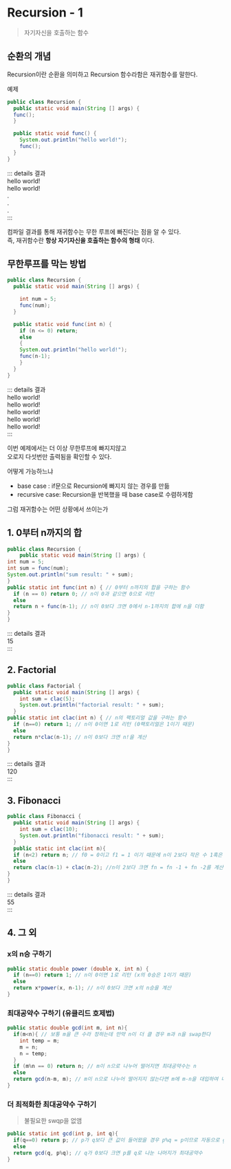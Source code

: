 Recursion - 1 <Badge text="song" />
===================================

> 자기자신을 호출하는 함수

순환의 개념
-----------

Recursion이란 순환을 의미하고 Recursion 함수라함은 재귀함수를 말한다.

예제

```Java
public class Recursion {
  public static void main(String [] args) {
  func();
  }

  public static void func() {
    System.out.println("hello world!");
    func();
  }
}
```

::: details 결과  
hello world!  
hello world!  
.  
.  
.  
:::

컴파일 결과를 통해 재귀함수는 무한 루프에 빠진다는 점을 알 수 있다.  
즉, 재귀함수란 **항상 자기자신을 호출하는 함수의 형태** 이다.<br>

무한루프를 막는 방법
--------------------

```Java
public class Recursion {
  public static void main(String [] args) {

    int num = 5;
    func(num);
  }

  public static void func(int n) {
    if (n <= 0) return;
    else
    {
    System.out.println("hello world!");
    func(n-1);
    }
  }
}
```

::: details 결과  
hello world!  
hello world!  
hello world!  
hello world!  
hello world!  
:::

이번 예제에서는 더 이상 무한루프에 빠지지않고  
오로지 다섯번만 출력됨을 확인할 수 있다.

어떻게 가능하느냐  
 - base case : if문으로 Recursion에 빠지지 않는 경우를 만듦  
 - recursive case: Recursion을 반복했을 때 base case로 수렴하게함

그럼 재귀함수는 어떤 상황에서 쓰이는가

## 1. 0부터 n까지의 합

```Java
public class Recursion {
    public static void main(String [] args) {
int num = 5;
int sum = func(num);
System.out.println("sum result: " + sum);
}
public static int func(int n) { // 0부터 n까지의 합을 구하는 함수
  if (n == 0) return 0; // n이 0과 같으면 0으로 리턴
  else
  return n + func(n-1); // n이 0보다 크면 0에서 n-1까지의 합에 n을 더함
}
}
```

::: details 결과  
15  
:::

## 2. Factorial


```Java
public class Factorial {
  public static void main(String [] args) {
    int sum = clac(5);
    System.out.println("factorial result: " + sum);
  }
public static int clac(int n) { // n의 팩토리얼 값을 구하는 함수
  if (n==0) return 1; // n이 0이면 1로 리턴 (0팩토리얼은 1이기 때문)
  else
  return n*clac(n-1); // n이 0보다 크면 n!을 계산
}
}
```

::: details 결과  
120  
:::

## 3. Fibonacci


```Java
public class Fibonacci {
  public static void main(String [] args) {
    int sum = clac(10);
    System.out.println("fibonacci result: " + sum);
  }
  public static int clac(int n){
  if (n<2) return n; // f0 = 0이고 f1 = 1 이기 때문에 n이 2보다 작은 수 1혹은 0이면 그에 맞게 반환하게
  else
  return clac(n-1) + clac(n-2); //n이 2보다 크면 fn = fn -1 + fn -2를 계산한다.
}
}
```

::: details 결과  
55  
:::

## 4. 그 외


### x의 n승 구하기

```Java
public static double power (double x, int n) {
  if (n==0) return 1; // n이 0이면 1로 리턴 (x의 0승은 1이기 때문)
  else
  return x*power(x, n-1); // n이 0보다 크면 x의 n승을 계산
}
```

### 최대공약수 구하기 (유클리드 호제법)

```Java
public static double gcd(int m, int n){
  if(m<n){ // 보통 m을 큰 수라 정하는데 만약 n이 더 클 경우 m과 n을 swap한다
    int temp = m;
    m = n;
    n = temp;
  }
  if (m%n == 0) return n; // m이 n으로 나누어 떨어지면 최대공약수는 n
  else
  return gcd(n-m, m); // m이 n으로 나누어 떨어지지 않는다면 m에 m-n을 대입하여 나온 값이 최대공약수
}
```

### 더 최적화한 최대공약수 구하기

> 불필요한 swqp을 없앰

```Java
public static int gcd(int p, int q){
  if(q==0) return p; // p가 q보다 큰 값이 들어왔을 경우 p%q = p이므로 자동으로 gcd(q,p)를 호출하게끔
  else
  return gcd(q, p%q); // q가 0보다 크면 p를 q로 나눈 나머지가 최대공약수
}
```
